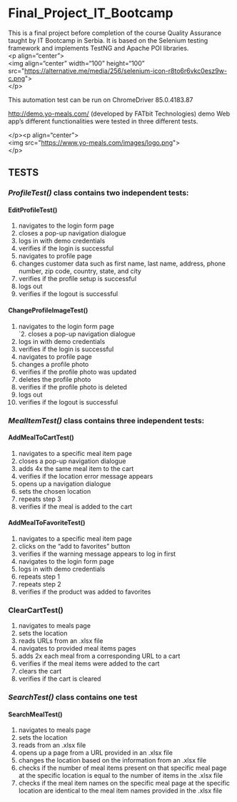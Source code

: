 <h1 class="code-line" data-line-start=0 data-line-end=1 ><a id="Final_Project_IT_Bootcamp_0"></a>Final_Project_IT_Bootcamp</h1>
<p class="has-line-data" data-line-start="1" data-line-end="5">This is a final project before completion of the course Quality Assurance taught by IT Bootcamp in Serbia. It is based on the Selenium testing framework and implements TestNG and Apache POI libraries.<br>
&lt;p align=“center”&gt;<br>
&lt;img align=“center” width=“100” height=“100” src=&quot;<a href="https://alternative.me/media/256/selenium-icon-r8to6r6vkc0esz9w-c.png">https://alternative.me/media/256/selenium-icon-r8to6r6vkc0esz9w-c.png</a>&quot;&gt;<br>
&lt;/p&gt;</p>
<p class="has-line-data" data-line-start="7" data-line-end="8">This automation test can be run on ChromeDriver 85.0.4183.87</p>
<p class="has-line-data" data-line-start="9" data-line-end="10"><a href="http://demo.yo-meals.com/">http://demo.yo-meals.com/</a> (developed by FATbit Technologies) demo Web app’s different functionalities were tested in three different tests.</p>
<p class="has-line-data" data-line-start="11" data-line-end="14">&lt;/p&gt;&lt;p align=“center”&gt;<br>
&lt;img  src=&quot;<a href="https://www.yo-meals.com/images/logo.png">https://www.yo-meals.com/images/logo.png</a>&quot;&gt;<br>
&lt;/p&gt;</p>
<h2 class="code-line" data-line-start=16 data-line-end=17 ><a id="TESTS_16"></a><strong>TESTS</strong></h2>
<h3 class="code-line" data-line-start=18 data-line-end=19 ><a id="ProfileTest_class_contains_two_independent_tests_18"></a><em>ProfileTest()</em> class contains two independent tests:</h3>
<h4 class="code-line" data-line-start=20 data-line-end=21 ><a id="EditProfileTest_20"></a>EditProfileTest()</h4>
<ol>
<li class="has-line-data" data-line-start="21" data-line-end="22">navigates to the login form page</li>
<li class="has-line-data" data-line-start="22" data-line-end="23">closes a pop-up navigation dialogue</li>
<li class="has-line-data" data-line-start="23" data-line-end="24">logs in with demo credentials</li>
<li class="has-line-data" data-line-start="24" data-line-end="25">verifies if the login is successful</li>
<li class="has-line-data" data-line-start="25" data-line-end="26">navigates to profile page</li>
<li class="has-line-data" data-line-start="26" data-line-end="27">changes customer data such as first name, last name, address, phone number, zip code, country, state, and city</li>
<li class="has-line-data" data-line-start="27" data-line-end="28">verifies if the profile setup is successful</li>
<li class="has-line-data" data-line-start="28" data-line-end="29">logs out</li>
<li class="has-line-data" data-line-start="29" data-line-end="31">verifies if the logout is successful</li>
</ol>
<h4 class="code-line" data-line-start=31 data-line-end=32 ><a id="ChangeProfileImageTest_31"></a>ChangeProfileImageTest()</h4>
<ol>
<li class="has-line-data" data-line-start="32" data-line-end="34">navigates to the login form page<br>
`2. closes a pop-up navigation dialogue</li>
<li class="has-line-data" data-line-start="34" data-line-end="35">logs in with demo credentials</li>
<li class="has-line-data" data-line-start="35" data-line-end="36">verifies if the login is successful</li>
<li class="has-line-data" data-line-start="36" data-line-end="37">navigates to profile page</li>
<li class="has-line-data" data-line-start="37" data-line-end="38">changes a profile photo</li>
<li class="has-line-data" data-line-start="38" data-line-end="39">verifies if the profile photo was updated</li>
<li class="has-line-data" data-line-start="39" data-line-end="40">deletes the profile photo</li>
<li class="has-line-data" data-line-start="40" data-line-end="41">verifies if the profile photo is deleted</li>
<li class="has-line-data" data-line-start="41" data-line-end="42">logs out</li>
<li class="has-line-data" data-line-start="42" data-line-end="44">verifies if the logout is successful</li>
</ol>
<h3 class="code-line" data-line-start=44 data-line-end=45 ><a id="MealItemTest_class_contains_three_independent_tests_44"></a><em>MealItemTest()</em> class contains three independent tests:</h3>
<h4 class="code-line" data-line-start=46 data-line-end=47 ><a id="AddMealToCartTest_46"></a>AddMealToCartTest()</h4>
<ol>
<li class="has-line-data" data-line-start="47" data-line-end="48">navigates to a specific meal item page</li>
<li class="has-line-data" data-line-start="48" data-line-end="49">closes a pop-up navigation dialogue</li>
<li class="has-line-data" data-line-start="49" data-line-end="50">adds 4x the same meal item to the cart</li>
<li class="has-line-data" data-line-start="50" data-line-end="51">verifies if the location error message appears</li>
<li class="has-line-data" data-line-start="51" data-line-end="52">opens up a navigation dialogue</li>
<li class="has-line-data" data-line-start="52" data-line-end="53">sets the chosen location</li>
<li class="has-line-data" data-line-start="53" data-line-end="54">repeats step 3</li>
<li class="has-line-data" data-line-start="54" data-line-end="56">verifies if the meal is added to the cart</li>
</ol>
<h4 class="code-line" data-line-start=56 data-line-end=57 ><a id="AddMealToFavoriteTest_56"></a>AddMealToFavoriteTest()</h4>
<ol>
<li class="has-line-data" data-line-start="57" data-line-end="58">navigates to a specific meal item page</li>
<li class="has-line-data" data-line-start="58" data-line-end="59">clicks on the “add to favorites” button</li>
<li class="has-line-data" data-line-start="59" data-line-end="60">verifies if the warning message appears to log in first</li>
<li class="has-line-data" data-line-start="60" data-line-end="61">navigates to the login form page</li>
<li class="has-line-data" data-line-start="61" data-line-end="62">logs in with demo credentials</li>
<li class="has-line-data" data-line-start="62" data-line-end="63">repeats step 1</li>
<li class="has-line-data" data-line-start="63" data-line-end="64">repeats step 2</li>
<li class="has-line-data" data-line-start="64" data-line-end="66">verifies if the product was added to favorites</li>
</ol>
<h3 class="code-line" data-line-start=66 data-line-end=67 ><a id="ClearCartTest_66"></a>ClearCartTest()</h3>
<ol>
<li class="has-line-data" data-line-start="67" data-line-end="68">navigates to meals page</li>
<li class="has-line-data" data-line-start="68" data-line-end="69">sets the location</li>
<li class="has-line-data" data-line-start="69" data-line-end="70">reads URLs from an .xlsx file</li>
<li class="has-line-data" data-line-start="70" data-line-end="71">navigates to provided meal items pages</li>
<li class="has-line-data" data-line-start="71" data-line-end="72">adds 2x each meal from a corresponding URL to a cart</li>
<li class="has-line-data" data-line-start="72" data-line-end="73">verifies if the meal items were added to the cart</li>
<li class="has-line-data" data-line-start="73" data-line-end="74">clears the cart</li>
<li class="has-line-data" data-line-start="74" data-line-end="76">verifies if the cart is cleared</li>
</ol>
<h3 class="code-line" data-line-start=76 data-line-end=77 ><a id="SearchTest_class_contains_one_test_76"></a><em>SearchTest()</em> class contains one test</h3>
<h4 class="code-line" data-line-start=78 data-line-end=79 ><a id="SearchMealTest_78"></a>SearchMealTest()</h4>
<ol>
<li class="has-line-data" data-line-start="79" data-line-end="80">navigates to meals page</li>
<li class="has-line-data" data-line-start="80" data-line-end="81">sets the location</li>
<li class="has-line-data" data-line-start="81" data-line-end="82">reads from an .xlsx file</li>
<li class="has-line-data" data-line-start="82" data-line-end="83">opens up a page from a URL provided in an .xlsx file</li>
<li class="has-line-data" data-line-start="83" data-line-end="84">changes the location based on the information from an .xlsx file</li>
<li class="has-line-data" data-line-start="84" data-line-end="85">checks if the number of meal items present on that specific meal page at the specific location is equal to the number of items in the .xlsx file</li>
<li class="has-line-data" data-line-start="85" data-line-end="87">checks if the meal item names on the specific meal page at the specific location are identical to the meal item names provided in the .xlsx file</li>
</ol>
